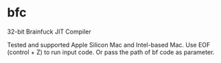 # bfc
32-bit Brainfuck JIT Compiler

Tested and supported Apple Silicon Mac and Intel-based Mac.
Use EOF (control + Z) to run input code.
Or pass the path of bf code as parameter.
